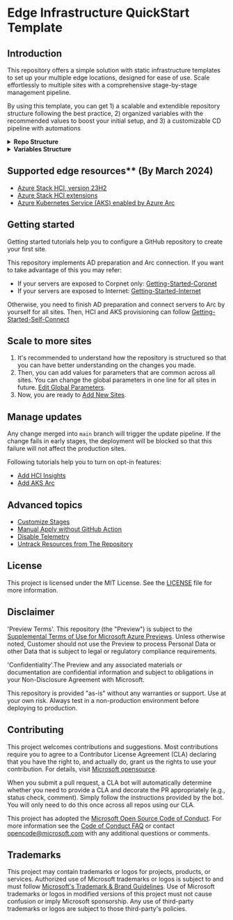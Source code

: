 # Edge Infrastructure QuickStart Template

## Introduction

This repository offers a simple solution with static infrastructure templates to set up your multiple edge locations, designed for ease of use. Scale effortlessly to multiple sites with a comprehensive stage-by-stage management pipeline.

By using this template, you can get 1) a scalable and extendible repository structure following the best practice, 2) organized variables with the recommended values to boost your initial setup, and 3) a customizable CD pipeline with automations

<details>

<summary><b>Repo Structure</b></summary>

<img src="doc/img/repoStructure.png" alt="repoStructure" width="800"/>

```PROJECT_ROOT
│
├───.azure
│   │   backendTemplate.tf              // Backend storage account config file
│   │
│   └───hooks
│           pre-commit                  // Git hook to generate deployment workflow and set backend
│
├───.github
│   └───workflows
│           site-cd-workflow.yml        // Set up CD pipeline
│
├───dev                                 // The first stage to deploy
│   └───sample
│           backend.tf
│           main.tf                     // Main configuration file for the site
│           provider.tf
│           terraform.tf
│           variables.tf
│
├───modules
│   ├───base                            // Base module of all sites
│   │       main.tf
│   │       variables.tf
│   │
│   ├───hci                             // Module to manage HCI clusters
│   │
│   ├───hci-extensions                  // Module to manage HCI extensions                                                                     
│   ├───hci-provisioners                // Module to connect servers to Arc
│   │───aks-arc                         // Module to manage AKS Arc clusters
│   └───hci-vm                          // Module to manage HCI VMs
│
├───prod                                // prod stage sites are deployed after qa stage
│   │
│   └───prod1
│
└───qa                                  // qa stage sites are deployed after dev stage
    │
    └───qa1
```

Base module contains the global variables across all sites. Each stage and each site folder contains the local variables specific to the stage/site. Local settings can override the global settings.

</details>

<details>

<summary><b>Variables Structure</b></summary>

| Variable Type           | Description                                                                                                     | Example             | Where to set value                                                                                          | Override Priority |
| ----------------------- | --------------------------------------------------------------------------------------------------------------- | ------------------- | ----------------------------------------------------------------------------------------------------------- | :---------------: |
| Global Variables        | The values of the global variables typically are consistent across the whole fleet but specific for one product | `domainFqdn` in HCI | Set in `modules/base/<product>.hci.global.tf`. Add default value for variables.                             |        low        |
| Site specific variables | The values of these variables are unique in each site                                                           | `siteId`            | These variables must be set in the site `main.tf` file under each site folder                               |       high        |
| Pass through variables  | The values of these variables are inherited from GitHub secrets                                                 | `subscriptionId`    | `modules/base/<product>.hci.misc.tf`                                                                        |                   |
| Reference variables     | These variables are shared by 2 or more products                                                                | `location`          | Its definition can be found in `variables.<product>.*.tf` if its link is `ref/<production>/<variable_name>` |                   |

</details>

## Supported edge resources** (By March 2024)

- [Azure Stack HCI, version 23H2](https://learn.microsoft.com/en-us/azure-stack/hci/whats-new)
- [Azure Stack HCI extensions](https://learn.microsoft.com/en-us/azure-stack/hci/manage/arc-extension-management?tabs=azureportal)
- [Azure Kubernetes Service (AKS) enabled by Azure Arc](https://learn.microsoft.com/en-us/azure/aks/hybrid/)

## Getting started

Getting started tutorials help you to configure a GitHub repository to create your first site.

This repository implements AD preparation and Arc connection. If you want to take advantage of this you may refer:

- If your servers are exposed to Corpnet only: [Getting-Started-Corpnet](./doc/Getting-Started-Corpnet.md)
- If your servers are exposed to Internet: [Getting-Started-Internet](./doc/Getting-Started-Internet.md)

Otherwise, you need to finish AD preparation and connect servers to Arc by yourself for all sites. Then, HCI and AKS provisioning can follow [Getting-Started-Self-Connect](./doc/Getting-Started-Self-Connect.md)

## Scale to more sites

1. It's recommended to understand how the repository is structured so that you can have better understanding on the changes you made.
2. Then, you can add values for parameters that are common across all sites. You can change the global parameters in one line for all sites in future. [Edit Global Parameters](./doc/Edit-Global-Parameters.md).
3. Now, you are ready to [Add New Sites](./doc/Add-New-Sites.md).

## Manage updates

Any change merged into `main` branch will trigger the update pipeline. If the change fails in early stages, the deployment will be blocked so that this failure will not affect the production sites.

Following tutorials help you to turn on opt-in features:

- [Add HCI Insights](./doc/Add-HCI-Insights.md)
- [Add AKS Arc](./doc/Add-AKS-Arc.md)

## Advanced topics

- [Customize Stages](./doc/Edit-Stages.md)
- [Manual Apply without GitHub Action](./doc/Manual-Apply.md)
- [Disable Telemetry](./doc/Disable-Telemetry.md)
- [Untrack Resources from The Repository](./doc/Untrack-Resources.md)

## License  
  
This project is licensed under the MIT License. See the [LICENSE](LICENSE) file for more information.  
  
## Disclaimer  

'Preview Terms'. This repository (the "Preview") is subject to the [Supplemental Terms of Use for Microsoft Azure Previews](https://azure.microsoft.com/en-us/support/legal/preview-supplemental-terms/). Unless otherwise noted, Customer should not use the Preview to process Personal Data or other Data that is subject to legal or regulatory compliance requirements.

'Confidentiality'.The Preview and any associated materials or documentation are confidential information and subject to obligations in your Non-Disclosure Agreement with Microsoft.

This repository is provided "as-is" without any warranties or support. Use at your own risk. Always test in a non-production environment before deploying to production.  

## Contributing

This project welcomes contributions and suggestions.  Most contributions require you to agree to a
Contributor License Agreement (CLA) declaring that you have the right to, and actually do, grant us
the rights to use your contribution. For details, visit [Microsoft opensource](https://cla.opensource.microsoft.com).

When you submit a pull request, a CLA bot will automatically determine whether you need to provide
a CLA and decorate the PR appropriately (e.g., status check, comment). Simply follow the instructions
provided by the bot. You will only need to do this once across all repos using our CLA.

This project has adopted the [Microsoft Open Source Code of Conduct](https://opensource.microsoft.com/codeofconduct/).
For more information see the [Code of Conduct FAQ](https://opensource.microsoft.com/codeofconduct/faq/) or
contact [opencode@microsoft.com](mailto:opencode@microsoft.com) with any additional questions or comments.

## Trademarks

This project may contain trademarks or logos for projects, products, or services. Authorized use of Microsoft
trademarks or logos is subject to and must follow
[Microsoft's Trademark & Brand Guidelines](https://www.microsoft.com/en-us/legal/intellectualproperty/trademarks/usage/general).
Use of Microsoft trademarks or logos in modified versions of this project must not cause confusion or imply Microsoft sponsorship.
Any use of third-party trademarks or logos are subject to those third-party's policies.

